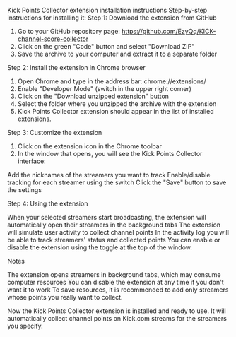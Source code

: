 Kick Points Collector extension installation instructions
Step-by-step instructions for installing it:
Step 1: Download the extension from GitHub

1. Go to your GitHub repository page: https://github.com/EzyQq/KICK-channel-score-collector
2. Click on the green "Code" button and select "Download ZIP"
3. Save the archive to your computer and extract it to a separate folder

Step 2: Install the extension in Chrome browser

1. Open Chrome and type in the address bar: chrome://extensions/
2. Enable "Developer Mode" (switch in the upper right corner)
3. Click on the "Download unzipped extension" button
4. Select the folder where you unzipped the archive with the extension
5. Kick Points Collector extension should appear in the list of installed extensions.

Step 3: Customize the extension

1. Click on the extension icon in the Chrome toolbar
2. In the window that opens, you will see the Kick Points Collector interface:

  Add the nicknames of the streamers you want to track
  Enable/disable tracking for each streamer using the switch
  Click the "Save" button to save the settings

Step 4: Using the extension

  When your selected streamers start broadcasting, the extension will automatically open their streamers in the background tabs
  The extension will simulate user activity to collect channel points
  In the activity log you will be able to track streamers' status and collected points
  You can enable or disable the extension using the toggle at the top of the window.

Notes

  The extension opens streamers in background tabs, which may consume computer resources
  You can disable the extension at any time if you don't want it to work
  To save resources, it is recommended to add only streamers whose points you really want to collect.

Now the Kick Points Collector extension is installed and ready to use. It will automatically collect channel points on Kick.com streams for the streamers you specify.
